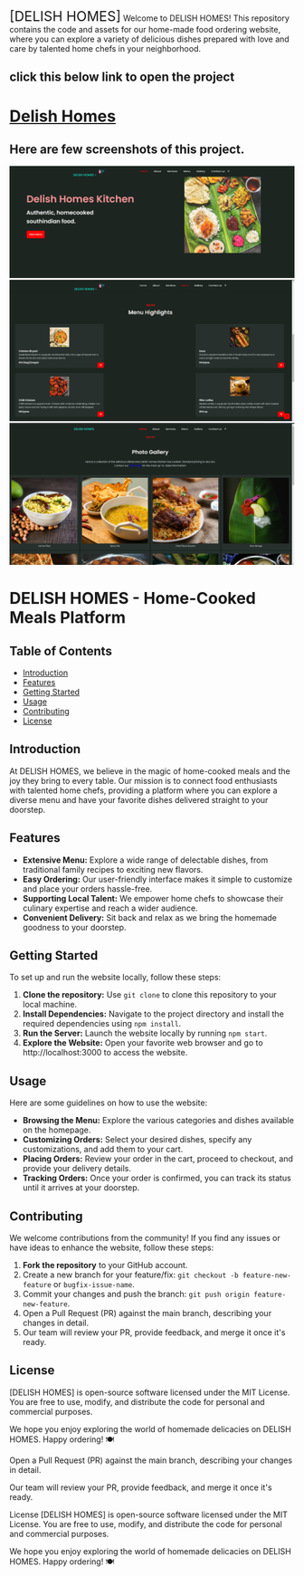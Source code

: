 
<font size="5">[DELISH HOMES]</font>
Welcome to DELISH HOMES! This repository contains the code and assets for our home-made food ordering website, where you can explore a variety of delicious dishes prepared with love and care by talented home chefs in your neighborhood.
<h2> click this below link to open the project </h2>
<h1> 
<a href="https://delishhomes.netlify.app/" target="_blank">Delish Homes </a>
  </h1>
<h2> Here are few screenshots of this project.</h2>

![screenshot 1](scr1.png)
![screenshot 2](scr2.png)
![screenshot 3](scr3.png)
# DELISH HOMES - Home-Cooked Meals Platform

## Table of Contents
- [Introduction](#introduction)
- [Features](#features)
- [Getting Started](#getting-started)
- [Usage](#usage)
- [Contributing](#contributing)
- [License](#license)

## Introduction
At DELISH HOMES, we believe in the magic of home-cooked meals and the joy they bring to every table. Our mission is to connect food enthusiasts with talented home chefs, providing a platform where you can explore a diverse menu and have your favorite dishes delivered straight to your doorstep.

## Features
- **Extensive Menu:** Explore a wide range of delectable dishes, from traditional family recipes to exciting new flavors.
- **Easy Ordering:** Our user-friendly interface makes it simple to customize and place your orders hassle-free.
- **Supporting Local Talent:** We empower home chefs to showcase their culinary expertise and reach a wider audience.
- **Convenient Delivery:** Sit back and relax as we bring the homemade goodness to your doorstep.

## Getting Started
To set up and run the website locally, follow these steps:

1. **Clone the repository:** Use `git clone` to clone this repository to your local machine.
2. **Install Dependencies:** Navigate to the project directory and install the required dependencies using `npm install`.
3. **Run the Server:** Launch the website locally by running `npm start`.
4. **Explore the Website:** Open your favorite web browser and go to http://localhost:3000 to access the website.

## Usage
Here are some guidelines on how to use the website:

- **Browsing the Menu:** Explore the various categories and dishes available on the homepage.
- **Customizing Orders:** Select your desired dishes, specify any customizations, and add them to your cart.
- **Placing Orders:** Review your order in the cart, proceed to checkout, and provide your delivery details.
- **Tracking Orders:** Once your order is confirmed, you can track its status until it arrives at your doorstep.

## Contributing
We welcome contributions from the community! If you find any issues or have ideas to enhance the website, follow these steps:

1. **Fork the repository** to your GitHub account.
2. Create a new branch for your feature/fix: `git checkout -b feature-new-feature` or `bugfix-issue-name`.
3. Commit your changes and push the branch: `git push origin feature-new-feature`.
4. Open a Pull Request (PR) against the main branch, describing your changes in detail.
5. Our team will review your PR, provide feedback, and merge it once it's ready.

## License
[DELISH HOMES] is open-source software licensed under the MIT License. You are free to use, modify, and distribute the code for personal and commercial purposes.

We hope you enjoy exploring the world of homemade delicacies on DELISH HOMES. Happy ordering! 🍽️


Open a Pull Request (PR) against the main branch, describing your changes in detail.

Our team will review your PR, provide feedback, and merge it once it's ready.

License
[DELISH HOMES] is open-source software licensed under the MIT License. You are free to use, modify, and distribute the code for personal and commercial purposes.

We hope you enjoy exploring the world of homemade delicacies on DELISH HOMES. Happy ordering! 🍽️
